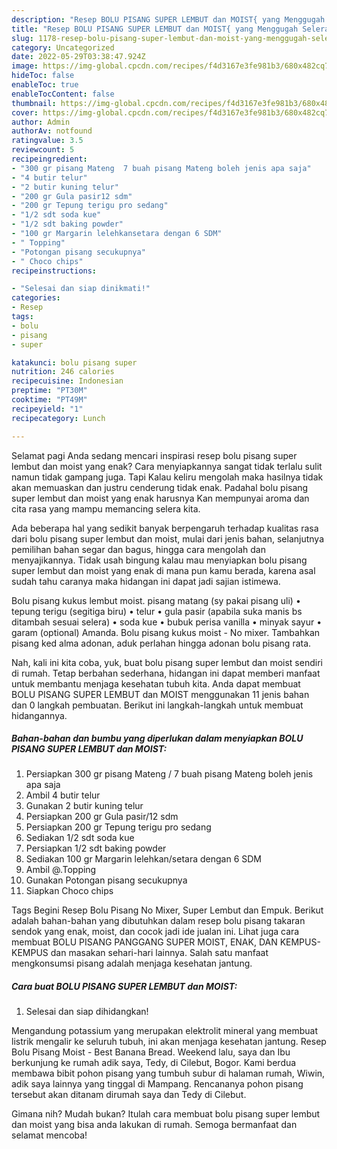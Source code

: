 ```yaml
---
description: "Resep BOLU PISANG SUPER LEMBUT dan MOIST{ yang Menggugah Selera,  Menu Buat lebaran"
title: "Resep BOLU PISANG SUPER LEMBUT dan MOIST{ yang Menggugah Selera,  Menu Buat lebaran"
slug: 1178-resep-bolu-pisang-super-lembut-dan-moist-yang-menggugah-selera-menu-buat-lebaran
category: Uncategorized
date: 2022-05-29T03:38:47.924Z
image: https://img-global.cpcdn.com/recipes/f4d3167e3fe981b3/680x482cq70/bolu-pisang-super-lembut-dan-moist-foto-resep-utama.jpg
hideToc: false
enableToc: true
enableTocContent: false
thumbnail: https://img-global.cpcdn.com/recipes/f4d3167e3fe981b3/680x482cq70/bolu-pisang-super-lembut-dan-moist-foto-resep-utama.jpg
cover: https://img-global.cpcdn.com/recipes/f4d3167e3fe981b3/680x482cq70/bolu-pisang-super-lembut-dan-moist-foto-resep-utama.jpg
author: Admin
authorAv: notfound
ratingvalue: 3.5
reviewcount: 5
recipeingredient:
- "300 gr pisang Mateng  7 buah pisang Mateng boleh jenis apa saja"
- "4 butir telur"
- "2 butir kuning telur"
- "200 gr Gula pasir12 sdm"
- "200 gr Tepung terigu pro sedang"
- "1/2 sdt soda kue"
- "1/2 sdt baking powder"
- "100 gr Margarin lelehkansetara dengan 6 SDM"
- " Topping"
- "Potongan pisang secukupnya"
- " Choco chips"
recipeinstructions:

- "Selesai dan siap dinikmati!"
categories:
- Resep
tags:
- bolu
- pisang
- super

katakunci: bolu pisang super 
nutrition: 246 calories
recipecuisine: Indonesian
preptime: "PT30M"
cooktime: "PT49M"
recipeyield: "1"
recipecategory: Lunch

---
```



Selamat pagi Anda sedang mencari inspirasi resep bolu pisang super lembut dan moist yang enak? Cara menyiapkannya sangat tidak terlalu sulit namun tidak gampang juga. Tapi Kalau keliru mengolah maka hasilnya tidak akan memuaskan dan justru cenderung tidak enak. Padahal bolu pisang super lembut dan moist yang enak harusnya Kan mempunyai aroma dan cita rasa yang mampu memancing selera kita.


Ada beberapa hal yang sedikit banyak berpengaruh terhadap kualitas rasa dari bolu pisang super lembut dan moist, mulai dari jenis bahan, selanjutnya pemilihan bahan segar dan bagus, hingga cara mengolah dan menyajikannya. Tidak usah bingung kalau mau menyiapkan bolu pisang super lembut dan moist yang enak di mana pun kamu berada, karena asal sudah tahu caranya maka hidangan ini dapat jadi sajian istimewa.

Bolu pisang kukus lembut moist. pisang matang (sy pakai pisang uli) • tepung terigu (segitiga biru) • telur • gula pasir (apabila suka manis bs ditambah sesuai selera) • soda kue • bubuk perisa vanilla • minyak sayur • garam (optional) Amanda. Bolu pisang kukus moist - No mixer. Tambahkan pisang ked alma adonan, aduk perlahan hingga adonan bolu pisang rata.


Nah, kali ini kita coba, yuk, buat bolu pisang super lembut dan moist sendiri di rumah. Tetap berbahan sederhana, hidangan ini dapat memberi manfaat untuk membantu menjaga kesehatan tubuh kita. Anda dapat membuat BOLU PISANG SUPER LEMBUT dan MOIST menggunakan 11 jenis bahan dan 0 langkah pembuatan. Berikut ini langkah-langkah untuk membuat hidangannya.

<!--inarticleads1-->

##### Bahan-bahan dan bumbu yang diperlukan dalam menyiapkan BOLU PISANG SUPER LEMBUT dan MOIST:

1. Persiapkan 300 gr pisang Mateng / 7 buah pisang Mateng boleh jenis apa saja
1. Ambil 4 butir telur
1. Gunakan 2 butir kuning telur
1. Persiapkan 200 gr Gula pasir/12 sdm
1. Persiapkan 200 gr Tepung terigu pro sedang
1. Sediakan 1/2 sdt soda kue
1. Persiapkan 1/2 sdt baking powder
1. Sediakan 100 gr Margarin lelehkan/setara dengan 6 SDM
1. Ambil  @.Topping
1. Gunakan Potongan pisang secukupnya
1. Siapkan  Choco chips


Tags Begini Resep Bolu Pisang No Mixer, Super Lembut dan Empuk. Berikut adalah bahan-bahan yang dibutuhkan dalam resep bolu pisang takaran sendok yang enak, moist, dan cocok jadi ide jualan ini. Lihat juga cara membuat BOLU PISANG PANGGANG SUPER MOIST, ENAK, DAN KEMPUS-KEMPUS dan masakan sehari-hari lainnya. Salah satu manfaat mengkonsumsi pisang adalah menjaga kesehatan jantung. 

<!--inarticleads2-->

##### Cara buat BOLU PISANG SUPER LEMBUT dan MOIST:


1. Selesai dan siap dihidangkan!

Mengandung potassium yang merupakan elektrolit mineral yang membuat listrik mengalir ke seluruh tubuh, ini akan menjaga kesehatan jantung. Resep Bolu Pisang Moist - Best Banana Bread. Weekend lalu, saya dan Ibu berkunjung ke rumah adik saya, Tedy, di Cilebut, Bogor. Kami berdua membawa bibit pohon pisang yang tumbuh subur di halaman rumah, Wiwin, adik saya lainnya yang tinggal di Mampang. Rencananya pohon pisang tersebut akan ditanam dirumah saya dan Tedy di Cilebut. 

Gimana nih? Mudah bukan? Itulah cara membuat bolu pisang super lembut dan moist yang bisa anda lakukan di rumah. Semoga bermanfaat dan selamat mencoba!
